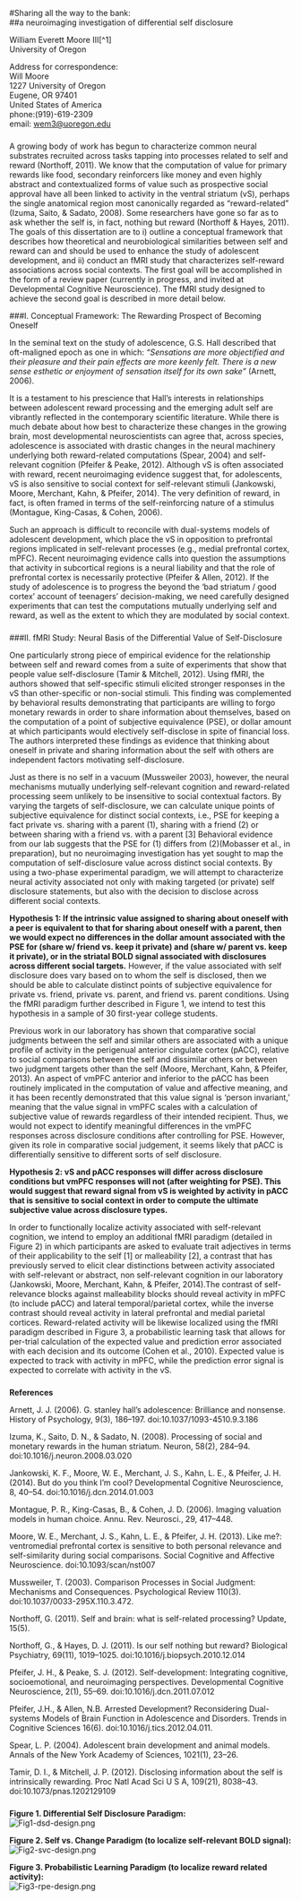 #Sharing all the way to the bank:  
##a neuroimaging investigation of differential self disclosure 

William Everett Moore III[^1]  
University of Oregon  

Address for correspondence:   
Will Moore  
1227 University of Oregon  
Eugene, OR 97401  
United States of America  
phone:(919)-619-2309  
email: wem3@uoregon.edu  

###  

A growing body of work has begun to characterize common neural substrates recruited across tasks tapping into processes related to self and reward (Northoff, 2011). We know that the computation of value for primary rewards like food, secondary reinforcers like money and even highly abstract and contextualized forms of value such as prospective social approval have all been linked to activity in the ventral striatum (vS), perhaps the single anatomical region most canonically regarded as “reward-related” (Izuma, Saito, & Sadato, 2008). Some researchers have gone so far as to ask whether the self is, in fact, nothing but reward (Northoff & Hayes, 2011). The goals of this dissertation are to i) outline a conceptual framework that describes how theoretical and neurobiological similarities between self and reward can and should be used to enhance the study of adolescent development, and ii) conduct an fMRI study that characterizes self-reward associations across social contexts. The first goal will be accomplished in the form of a review paper (currently in progress, and invited at Developmental Cognitive Neuroscience). The fMRI study designed to achieve the second goal is described in more detail below.    

###I. Conceptual Framework: The Rewarding Prospect of Becoming Oneself  

In the seminal text on the study of adolescence, G.S. Hall described that oft-maligned epoch as one in which:
*“Sensations are more objectified and their pleasure and their pain effects are more keenly felt. There is a new sense esthetic or enjoyment of sensation itself for its own sake”* (Arnett, 2006).  

It is a testament to his prescience that Hall’s interests in relationships between adolescent reward processing and the emerging adult self are vibrantly reflected in the contemporary scientific literature. While there is much debate about how best to characterize these changes in the growing brain, most developmental neuroscientists can agree that, across species, adolescence is associated with drastic changes in the neural machinery underlying both reward-related computations (Spear, 2004) and self-relevant cognition (Pfeifer & Peake, 2012). Although vS is often associated with reward, recent neuroimaging evidence suggest that, for adolescents, vS is also sensitive to social context for self-relevant stimuli (Jankowski, Moore, Merchant, Kahn, & Pfeifer, 2014). The very definition of reward, in fact, is often framed in terms of the self-reinforcing nature of a stimulus (Montague, King-Casas, & Cohen, 2006).  

Such an approach is difficult to reconcile with dual-systems models of adolescent development, which place the vS in opposition to prefrontal regions implicated in self-relevant processes (e.g., medial prefrontal cortex, mPFC). Recent neuroimaging evidence calls into question the assumptions that activity in subcortical regions is a neural liability and that the role of prefrontal cortex is necessarily protective (Pfeifer & Allen, 2012). If the study of adolescence is to progress the beyond the ‘bad striatum / good cortex’ account of teenagers’ decision-making, we need carefully designed experiments that can test the computations mutually underlying self and reward, as well as the extent to which they are modulated by social context.   

###

###II. fMRI Study: Neural Basis of the Differential Value of Self-Disclosure  

One particularly strong piece of empirical evidence for the relationship between self and reward comes from a suite of experiments that show that people value self-disclosure (Tamir & Mitchell, 2012). Using fMRI, the authors showed that self-specific stimuli elicited stronger responses in the vS than other-specific or non-social stimuli. This finding was complemented by behavioral results demonstrating that participants are willing to forgo monetary rewards in order to share information about themselves, based on the computation of a point of subjective equivalence (PSE), or dollar amount at which participants would electively self-disclose in spite of financial loss. The authors interpreted these findings as evidence that thinking about oneself in private and sharing information about the self with others are independent factors motivating self-disclosure.  

Just as there is no self in a vacuum (Mussweiler 2003), however, the neural mechanisms mutually underlying self-relevant cognition and reward-related processing seem unlikely to be insensitive to social contextual factors. By varying the targets of self-disclosure, we can calculate unique points of subjective equivalence for distinct social contexts, i.e., PSE for keeping a fact private vs. sharing with a parent (1), sharing with a friend (2) or between sharing with a friend vs. with a parent [3] Behavioral evidence from our lab suggests that the PSE for (1) differs from (2)(Mobasser et al., in preparation), but no neuroimaging investigation has yet sought to map the computation of self-disclosure value across distinct social contexts. By using a two-phase experimental paradigm, we will attempt to characterize neural activity associated not only with making targeted (or private) self disclosure statements, but also with the decision to disclose across different social contexts.   

**Hypothesis 1: If the intrinsic value assigned to sharing about oneself with a peer is equivalent to that for sharing about oneself with a parent, then we would expect no differences in the dollar amount associated with the PSE for (share w/ friend vs. keep it private) and (share w/ parent vs. keep it private), or in the striatal BOLD signal associated with disclosures across different social targets.** However, if the value associated with self disclosure does vary based on to whom the self is disclosed, then we should be able to calculate distinct points of subjective equivalence for private vs. friend, private vs. parent, and friend vs. parent conditions. Using the fMRI paradigm further described in Figure 1, we intend to test this hypothesis in a sample of 30 first-year college students.  

Previous work in our laboratory has shown that comparative social judgments between the self and similar others are associated with a unique profile of activity in the perigenual anterior cingulate cortex (pACC), relative to social comparisons between the self and dissimilar others or between two judgment targets other than the self (Moore, Merchant, Kahn, & Pfeifer, 2013). An aspect of vmPFC anterior and inferior to the pACC has been routinely implicated in the computation of value and affective meaning, and it has been recently demonstrated that this value signal is ‘person invariant,’ meaning that the value signal in vmPFC scales with a calculation of subjective value of rewards regardless of their intended recipient. Thus, we would not expect to identify meaningful differences in the vmPFC responses across disclosure conditions after controlling for PSE. However, given its role in comparative social judgement, it seems likely that pACC is differentially sensitive to different sorts of self disclosure.  

**Hypothesis 2: vS and pACC responses will differ across disclosure conditions but vmPFC responses will not (after weighting for PSE). This would suggest that reward signal from vS is weighted by activity in pACC that is sensitive to social context in order to compute the ultimate subjective value across disclosure types.**  

In order to functionally localize activity associated with self-relevant cognition, we intend to employ an additional fMRI paradigm (detailed in Figure 2) in which participants are asked to evaluate trait adjectives in terms of their applicability to the self [1] or malleability [2], a contrast that has previously served to elicit clear distinctions between activity associated with self-relevant or abstract, non self-relevant cognition in our laboratory (Jankowski, Moore, Merchant, Kahn, & Pfeifer, 2014).The contrast of self-relevance blocks against malleability blocks should reveal activity in mPFC (to include pACC) and lateral temporal/parietal cortex, while the inverse contrast should reveal activity in lateral prefrontal and medial parietal cortices. Reward-related activity will be likewise localized using the fMRI paradigm described in Figure 3, a probabilistic learning task that allows for per-trial calculation of the expected value and prediction error associated with each decision and its outcome (Cohen et al., 2010). Expected value is expected to track with activity in mPFC, while the prediction error signal is expected to correlate with activity in the vS.  

###

**References**

Arnett, J. J. (2006). G. stanley hall’s adolescence: Brilliance and nonsense. History of Psychology, 9(3), 186–197. doi:10.1037/1093-4510.9.3.186

Izuma, K., Saito, D. N., & Sadato, N. (2008). Processing of social and monetary rewards in the human striatum. Neuron, 58(2), 284–94. doi:10.1016/j.neuron.2008.03.020

Jankowski, K. F., Moore, W. E., Merchant, J. S., Kahn, L. E., & Pfeifer, J. H. (2014). But do you think I’m cool? Developmental Cognitive Neuroscience, 8, 40–54. doi:10.1016/j.dcn.2014.01.003

Montague, P. R., King-Casas, B., & Cohen, J. D. (2006). Imaging valuation models in human choice. Annu. Rev. Neurosci., 29, 417–448.

Moore, W. E., Merchant, J. S., Kahn, L. E., & Pfeifer, J. H. (2013). Like me?: ventromedial prefrontal cortex is sensitive to both personal relevance and self-similarity during social comparisons. Social Cognitive and Affective Neuroscience. doi:10.1093/scan/nst007

Mussweiler, T. (2003). Comparison Processes in Social Judgment: Mechanisms and Consequences. Psychological Review 110(3). doi:10.1037/0033-295X.110.3.472.  

Northoff, G. (2011). Self and brain: what is self-related processing? Update, 15(5).

Northoff, G., & Hayes, D. J. (2011). Is our self nothing but reward? Biological Psychiatry, 69(11), 1019–1025. doi:10.1016/j.biopsych.2010.12.014

Pfeifer, J. H., & Peake, S. J. (2012). Self-development: Integrating cognitive, socioemotional, and neuroimaging perspectives. Developmental Cognitive Neuroscience, 2(1), 55–69. doi:10.1016/j.dcn.2011.07.012

Pfeifer, J.H., & Allen, N.B. Arrested Development? Reconsidering Dual-systems Models of Brain Function in Adolescence and Disorders. Trends in Cognitive Sciences 16(6). doi:10.1016/j.tics.2012.04.011.

Spear, L. P. (2004). Adolescent brain development and animal models. Annals of the New York Academy of Sciences, 1021(1), 23–26.

Tamir, D. I., & Mitchell, J. P. (2012). Disclosing information about the self is intrinsically rewarding. Proc Natl Acad Sci U S A, 109(21), 8038–43. doi:10.1073/pnas.1202129109  

###

**Figure 1. Differential Self Disclosure Paradigm:**  
![Fig1-dsd-design.png](https://github.com/wem3/DRS/raw/master/paper/proposal/Fig1-dsd-design.png)  

**Figure 2. Self vs. Change Paradigm (to localize self-relevant BOLD signal):**  
![Fig2-svc-design.png](https://github.com/wem3/DRS/raw/master/paper/proposal/Fig2-svc-design.png)  

**Figure 3. Probabilistic Learning Paradigm (to localize reward related activity):**  
![Fig3-rpe-design.png](https://github.com/wem3/DRS/raw/master/paper/proposal/Fig3-rpe-design.png)

